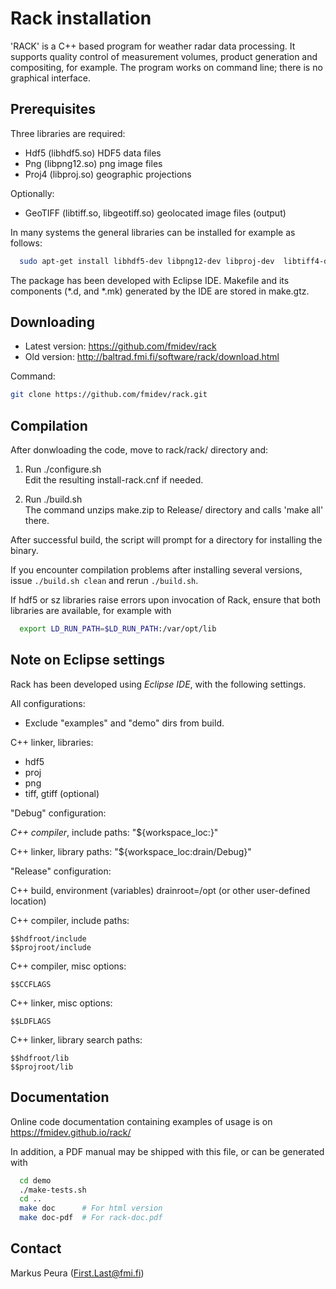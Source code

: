 Rack installation
=================

'RACK' is a C++ based program for weather radar data processing. It supports
quality control of measurement volumes, product generation and compositing, for
example. The program works on command line; there is no graphical interface.


Prerequisites
-------------

Three libraries are required:

* Hdf5   (libhdf5.so)	HDF5 data files
* Png    (libpng12.so)	png image files
* Proj4  (libproj.so)	geographic projections  

Optionally:

* GeoTIFF (libtiff.so, libgeotiff.so)  geolocated image files (output)

In many systems the general libraries can be installed for example
as follows:

```bash
  sudo apt-get install libhdf5-dev libpng12-dev libproj-dev  libtiff4-dev
```

The package has been developed with Eclipse IDE. Makefile and its components
(*.d, and *.mk) generated by the IDE are stored in make.gtz. 



Downloading
-----------

* Latest version: https://github.com/fmidev/rack
* Old version:    http://baltrad.fmi.fi/software/rack/download.html

Command:

```bash
git clone https://github.com/fmidev/rack.git
```


Compilation
-----------

After donwloading the code, move to rack/rack/ directory and:

1. Run ./configure.sh  
   Edit the resulting install-rack.cnf if needed.
   
2. Run ./build.sh  
   The command unzips make.zip to Release/ directory and calls 'make all' there. 

After successful build, the script will prompt for a directory for installing
the binary.

If you encounter compilation problems after installing several versions,
issue `./build.sh clean` and rerun `./build.sh`.


If hdf5 or sz libraries raise errors upon invocation of Rack, ensure that
both libraries are available, for example with

```bash
  export LD_RUN_PATH=$LD_RUN_PATH:/var/opt/lib
```



Note on Eclipse settings
------------------------

Rack has been developed using *Eclipse IDE*, with the following settings.

All configurations:

* Exclude "examples" and "demo" dirs from build.

C++ linker, libraries: 

* hdf5
* proj
* png 
* tiff, gtiff (optional)

"Debug" configuration:

*C++ compiler*, include paths: 
"${workspace_loc:}"

C++ linker, library paths:
"${workspace_loc:drain/Debug}"

"Release" configuration:

C++ build, environment (variables)
drainroot=/opt (or other user-defined location)

C++ compiler, include paths:
```
$$hdfroot/include
$$projroot/include
```

C++ compiler, misc options:
```
$$CCFLAGS
```

C++ linker, misc options:
```
$$LDFLAGS
```

C++ linker, library search paths:
```
$$hdfroot/lib
$$projroot/lib
```

Documentation
-------------

Online code documentation containing examples of usage is on https://fmidev.github.io/rack/

In addition, a PDF manual may be shipped with this file, or can be generated with

```bash
  cd demo
  ./make-tests.sh
  cd ..
  make doc      # For html version
  make doc-pdf  # For rack-doc.pdf
```

Contact
-------

Markus Peura (First.Last@fmi.fi)


